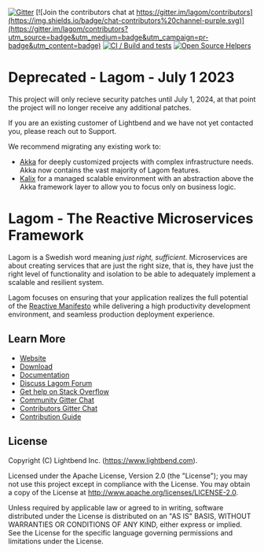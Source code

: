 [![Gitter](https://img.shields.io/badge/chat-on%20gitter-purple.svg)](https://gitter.im/lagom/lagom?utm_source=badge&utm_medium=badge&utm_campaign=pr-badge&utm_content=badge)
[![Join the contributors chat at https://gitter.im/lagom/contributors](https://img.shields.io/badge/chat-contributors%20channel-purple.svg)](https://gitter.im/lagom/contributors?utm_source=badge&utm_medium=badge&utm_campaign=pr-badge&utm_content=badge)
[![CI / Build and tests](https://github.com/lagom/lagom/actions/workflows/build-and-test.yml/badge.svg)](https://github.com/lagom/lagom/actions/workflows/build-and-test.yml)
[![Open Source Helpers](https://www.codetriage.com/lagom/lagom/badges/users.svg)](https://www.codetriage.com/lagom/lagom)

# Deprecated - Lagom - July 1 2023
This project will only recieve security patches until July 1, 2024,  at that point the project will no longer receive any additional patches.

If you are an existing customer of Lightbend and we have not yet contacted you, please reach out to Support.

We recommend migrating any existing work to:
* [Akka](https://akka.io/) for deeply customized projects with complex infrastructure needs. Akka now contains the vast majority of Lagom features.
* [Kalix](https://www.kalix.io/) for a managed scalable environment with an abstraction above the Akka framework layer to allow you to focus only on business logic.


# Lagom - The Reactive Microservices Framework

Lagom is a Swedish word meaning *just right, sufficient*. Microservices are about creating services that are just the right size, that is, they have just the right level of functionality and isolation to be able to adequately implement a scalable and resilient system.

Lagom focuses on ensuring that your application realizes the full potential of the [Reactive Manifesto](http://reactivemanifesto.org) while delivering a high productivity development environment, and seamless production deployment experience.

## Learn More

* [Website](https://www.lagomframework.com)
* [Download](https://www.lagomframework.com/download.html)
* [Documentation](https://www.lagomframework.com/documentation)
* [Discuss Lagom Forum](https://discuss.lagomframework.com)
* [Get help on Stack Overflow](https://stackoverflow.com/questions/ask?tags=lagom)
* [Community Gitter Chat](https://gitter.im/lagom/lagom)
* [Contributors Gitter Chat](https://gitter.im/lagom/contributors)
* [Contribution Guide](CONTRIBUTING.md)

## License

Copyright (C) Lightbend Inc. (https://www.lightbend.com).

Licensed under the Apache License, Version 2.0 (the "License"); you may not use this project except in compliance with the License. You may obtain a copy of the License at http://www.apache.org/licenses/LICENSE-2.0.

Unless required by applicable law or agreed to in writing, software distributed under the License is distributed on an "AS IS" BASIS, WITHOUT WARRANTIES OR CONDITIONS OF ANY KIND, either express or implied. See the License for the specific language governing permissions and limitations under the License.

